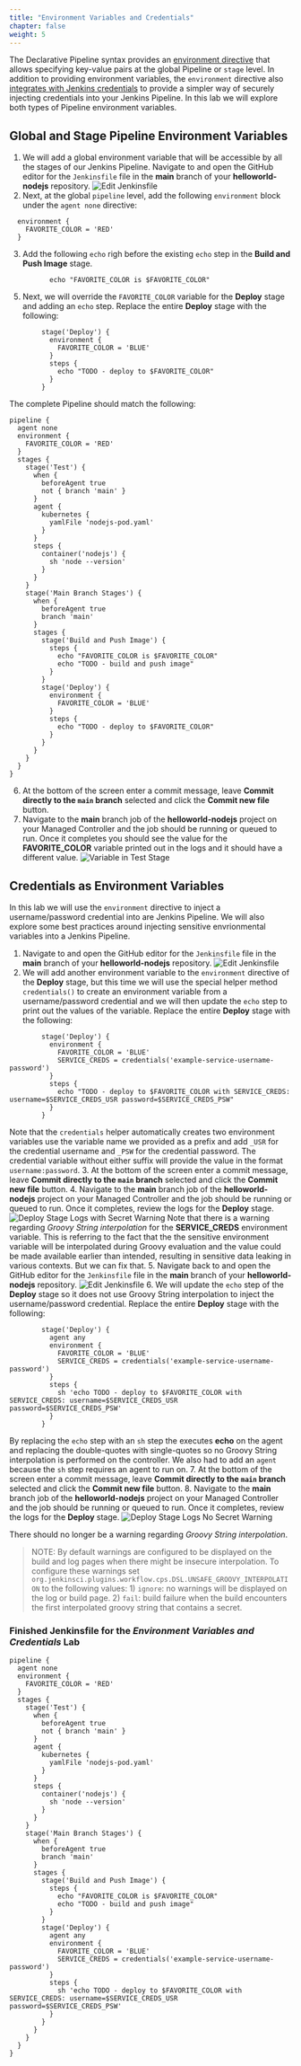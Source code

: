 ```yaml
---
title: "Environment Variables and Credentials"
chapter: false
weight: 5
--- 
```


The Declarative Pipeline syntax provides an [environment directive](https://www.jenkins.io/doc/book/pipeline/syntax/#environment) that allows specifying key-value pairs at the global Pipeline or `stage` level. In addition to providing environment variables, the `environment` directive also [integrates with Jenkins credentials](https://www.jenkins.io/doc/book/pipeline/syntax/#supported-credentials-type) to provide a simpler way of securely injecting credentials into your Jenkins Pipeline. In this lab we will explore both types of Pipeline environment variables.

## Global and Stage Pipeline Environment Variables

1. We will add a global environment variable that will be accessible by all the stages of our Jenkins Pipeline. Navigate to and open the GitHub editor for the `Jenkinsfile` file in the **main** branch of your **helloworld-nodejs** repository.  ![Edit Jenkinsfile](edit-jenksinfile.png?width=50pc) 
2. Next, at the global `pipeline` level, add the following `environment` block under the `agent none` directive:
```
  environment {
    FAVORITE_COLOR = 'RED'
  }
```
3. Add the following `echo` righ before the existing `echo` step in the **Build and Push Image** stage.
```
          echo "FAVORITE_COLOR is $FAVORITE_COLOR"
```

5. Next, we will override the `FAVORITE_COLOR` variable for the **Deploy** stage and adding an `echo` step. Replace the entire **Deploy** stage with the following:
```
        stage('Deploy') {
          environment {
            FAVORITE_COLOR = 'BLUE'
          }
          steps {
            echo "TODO - deploy to $FAVORITE_COLOR"
          }
        }
```

The complete Pipeline should match the following:
```
pipeline {
  agent none
  environment {
    FAVORITE_COLOR = 'RED'
  }
  stages {
    stage('Test') {
      when {
        beforeAgent true
        not { branch 'main' }
      }
      agent {
        kubernetes {
          yamlFile 'nodejs-pod.yaml'
        }
      }
      steps {
        container('nodejs') { 
          sh 'node --version'
        }
      }
    }
    stage('Main Branch Stages') {
      when {
        beforeAgent true
        branch 'main'
      }
      stages {
        stage('Build and Push Image') {
          steps {
            echo "FAVORITE_COLOR is $FAVORITE_COLOR"  
            echo "TODO - build and push image"
          }
        }
        stage('Deploy') {
          environment {
            FAVORITE_COLOR = 'BLUE'
          }
          steps {
            echo "TODO - deploy to $FAVORITE_COLOR"
          }
        }
      }
    }
  }
}
```

6. At the bottom of the screen enter a commit message, leave **Commit directly to the `main` branch** selected and click the **Commit new file** button.
7. Navigate to the **main** branch job of the **helloworld-nodejs** project on your Managed Controller and the job should be running or queued to run. Once it completes you should see the value for the **FAVORITE_COLOR** variable printed out in the logs and it should have a different value. ![Variable in Test Stage](favorite-color-red-or-blue.png?width=50pc) 


## Credentials as Environment Variables

In this lab we will use the `environment` directive to inject a username/password credential into are Jenkins Pipeline. We will also explore some best practices around injecting sensitive envrionmental variables into a Jenkins Pipeline.

1. Navigate to and open the GitHub editor for the `Jenkinsfile` file in the **main** branch of your **helloworld-nodejs** repository.  ![Edit Jenkinsfile](edit-jenksinfile.png?width=50pc) 
2. We will add another environment variable to the `environment` directive of the **Deploy** stage, but this time we will use the special helper method `credentials()` to create an environment variable from a username/password credential and we will then update the `echo` step to print out the values of the variable. Replace the entire **Deploy** stage with the following:
```
        stage('Deploy') {
          environment {
            FAVORITE_COLOR = 'BLUE'
            SERVICE_CREDS = credentials('example-service-username-password')
          }
          steps {
            echo "TODO - deploy to $FAVORITE_COLOR with SERVICE_CREDS: username=$SERVICE_CREDS_USR password=$SERVICE_CREDS_PSW"
          }
        }
```

Note that the `credentials` helper automatically creates two environment variables use the variable name we provided as a prefix and add `_USR` for the credential username and `_PSW` for the credential password. The credential variable without either suffix will provide the value in the format `username:password`.
3. At the bottom of the screen enter a commit message, leave **Commit directly to the `main` branch** selected and click the **Commit new file** button.
4. Navigate to the **main** branch job of the **helloworld-nodejs** project on your Managed Controller and the job should be running or queued to run. Once it completes, review the logs for the **Deploy** stage. ![Deploy Stage Logs with Secret Warning](deploy-logs-secret-warning.png?width=50pc) 
Note that there is a warning regarding *Groovy String interpolation* for the **SERVICE_CREDS** environment variable. This is referring to the fact that the the sensitive environment variable will be interpolated during Groovy evaluation and the value could be made available earlier than intended, resulting in sensitive data leaking in various contexts. But we can fix that.
5. Navigate back to and open the GitHub editor for the `Jenkinsfile` file in the **main** branch of your **helloworld-nodejs** repository.  ![Edit Jenkinsfile](edit-jenksinfile.png?width=50pc) 
6. We will update the `echo` step of the **Deploy** stage so it does not use Groovy String interpolation to inject the username/password credential. Replace the entire **Deploy** stage with the following:
```
        stage('Deploy') {
          agent any
          environment {
            FAVORITE_COLOR = 'BLUE'
            SERVICE_CREDS = credentials('example-service-username-password')
          }
          steps {
            sh 'echo TODO - deploy to $FAVORITE_COLOR with SERVICE_CREDS: username=$SERVICE_CREDS_USR password=$SERVICE_CREDS_PSW'
          }
        }
```

By replacing the `echo` step with an `sh` step the executes **echo** on the agent and replacing the double-quotes with single-quotes so no Groovy String interpolation is performed on the controller. We also had to add an `agent` because the `sh` step requires an agent to run on.
7. At the bottom of the screen enter a commit message, leave **Commit directly to the `main` branch** selected and click the **Commit new file** button.
8. Navigate to the **main** branch job of the **helloworld-nodejs** project on your Managed Controller and the job should be running or queued to run. Once it completes, review the logs for the **Deploy** stage. ![Deploy Stage Logs No Secret Warning](deploy-logs-no-secret-warning.png?width=50pc) 

There should no longer be a warning regarding *Groovy String interpolation*.


>NOTE: By default warnings are configured to be displayed on the build and log pages when there might be insecure interpolation. To configure these warnings set `org.jenkinsci.plugins.workflow.cps.DSL.UNSAFE_GROOVY_INTERPOLATION` to the following values: 1) `ignore`: no warnings will be displayed on the log or build page. 2) `fail`: build failure when the build encounters the first interpolated groovy string that contains a secret.

### Finished Jenkinsfile for the *Environment Variables and Credentials* Lab
```
pipeline {
  agent none
  environment {
    FAVORITE_COLOR = 'RED'
  }
  stages {
    stage('Test') {
      when {
        beforeAgent true
        not { branch 'main' }
      }
      agent {
        kubernetes {
          yamlFile 'nodejs-pod.yaml'
        }
      }
      steps {
        container('nodejs') { 
          sh 'node --version'
        }
      }
    }
    stage('Main Branch Stages') {
      when {
        beforeAgent true
        branch 'main'
      }
      stages {
        stage('Build and Push Image') {
          steps {
            echo "FAVORITE_COLOR is $FAVORITE_COLOR"  
            echo "TODO - build and push image"
          }
        }
        stage('Deploy') {
          agent any
          environment {
            FAVORITE_COLOR = 'BLUE'
            SERVICE_CREDS = credentials('example-service-username-password')
          }
          steps {
            sh 'echo TODO - deploy to $FAVORITE_COLOR with SERVICE_CREDS: username=$SERVICE_CREDS_USR password=$SERVICE_CREDS_PSW'
          }
        }
      }
    }
  }
}
```
